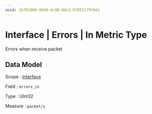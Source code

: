 ```yaml
---
uuid: 1b761068-6bb0-4c98-84c3-67851179fb61
---
```

# Interface | Errors | In Metric Type

Errors when receive packet

## Data Model

Scope
: [Interface](../../../scopes/interface.md)

Field
: `errors_in`

Type
: UInt32

Measure
: `packet/s`
